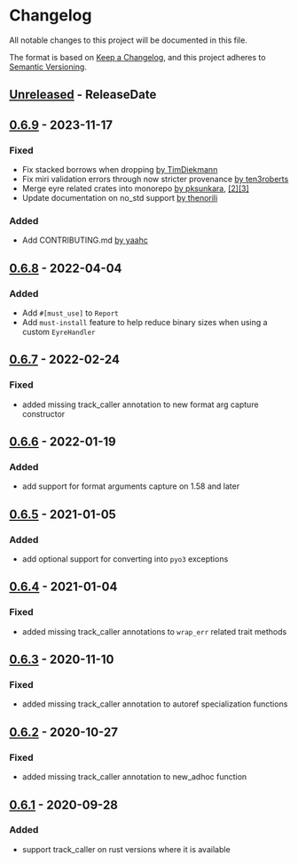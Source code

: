 # Changelog
All notable changes to this project will be documented in this file.

The format is based on [Keep a Changelog](https://keepachangelog.com/en/1.0.0/),
and this project adheres to [Semantic Versioning](https://semver.org/spec/v2.0.0.html).

<!-- next-header -->

## [Unreleased] - ReleaseDate

## [0.6.9] - 2023-11-17
### Fixed
- Fix stacked borrows when dropping [by TimDiekmann](https://github.com/eyre-rs/eyre/pull/81)
- Fix miri validation errors through now stricter provenance [by ten3roberts](https://github.com/eyre-rs/eyre/pull/103)
- Merge eyre related crates into monorepo [by pksunkara](https://github.com/eyre-rs/eyre/pull/104), [[2]](https://github.com/eyre-rs/eyre/pull/105)[[3]](https://github.com/eyre-rs/eyre/pull/107)
- Update documentation on no_std support [by thenorili](https://github.com/eyre-rs/eyre/pull/111)
### Added
- Add CONTRIBUTING.md [by yaahc](https://github.com/eyre-rs/eyre/pull/99)

## [0.6.8] - 2022-04-04
### Added
- Add `#[must_use]` to `Report`
- Add `must-install` feature to help reduce binary sizes when using a custom `EyreHandler`

## [0.6.7] - 2022-02-24
### Fixed
- added missing track_caller annotation to new format arg capture constructor

## [0.6.6] - 2022-01-19
### Added
- add support for format arguments capture on 1.58 and later

## [0.6.5] - 2021-01-05
### Added
- add optional support for converting into `pyo3` exceptions

## [0.6.4] - 2021-01-04
### Fixed
- added missing track_caller annotations to `wrap_err` related trait methods

## [0.6.3] - 2020-11-10
### Fixed
- added missing track_caller annotation to autoref specialization functions

## [0.6.2] - 2020-10-27
### Fixed
- added missing track_caller annotation to new_adhoc function

## [0.6.1] - 2020-09-28
### Added
- support track_caller on rust versions where it is available


<!-- next-url -->
[Unreleased]: https://github.com/eyre-rs/eyre/compare/v0.6.9...HEAD
[0.6.9]: https://github.com/eyre-rs/eyre/compare/v0.6.8...v0.6.9
[0.6.8]: https://github.com/eyre-rs/eyre/compare/v0.6.7...v0.6.8
[0.6.7]: https://github.com/eyre-rs/eyre/compare/v0.6.6...v0.6.7
[0.6.6]: https://github.com/eyre-rs/eyre/compare/v0.6.5...v0.6.6
[0.6.5]: https://github.com/eyre-rs/eyre/compare/v0.6.4...v0.6.5
[0.6.4]: https://github.com/eyre-rs/eyre/compare/v0.6.3...v0.6.4
[0.6.3]: https://github.com/eyre-rs/eyre/compare/v0.6.2...v0.6.3
[0.6.2]: https://github.com/eyre-rs/eyre/compare/v0.6.1...v0.6.2
[0.6.1]: https://github.com/eyre-rs/eyre/releases/tag/v0.6.1
